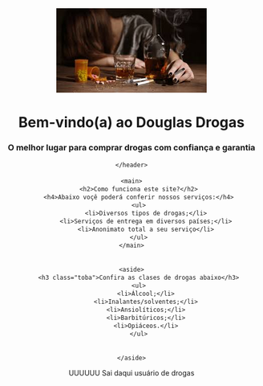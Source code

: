 <!DOCTYPE html>
<html lang="pt-br">
<head>
    <title>Douglas Drogas</title>
    <meta charset="UTF-8">
    <link rel="stylesheet" href="style.css">
</head>

<body>
    <header>
        <img src="download.jpeg" alt="peru">
        <h1>Bem-vindo(a) ao Douglas Drogas</h1>
        <h3>O melhor lugar para comprar drogas com confiança e garantia</h3>

    </header>

    <main>
        <h2>Como funciona este site?</h2>
        <h4>Abaixo voçê poderá conferir nossos serviços:</h4>
        <ul>
            <li>Diversos tipos de drogas;</li>
            <li>Serviços de entrega em diversos países;</li>
            <li>Anonimato total a seu serviço</li>
        </ul>
    </main>

    
    <aside>
        <h3 class="toba">Confira as clases de drogas abaixo</h3>
        <ul>
            <li>Álcool;</li>
            <li>Inalantes/solventes;</li>
            <li>Ansiolíticos;</li>
            <li>Barbitúricos;</li>
            <li>Opiáceos.</li>
        </ul>


    </aside>

</body>

<footer>
    UUUUUU Sai daqui usuário de drogas



</footer>
















</html>
